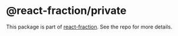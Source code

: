 # @react-fraction/private

This package is part of [react-fraction](https://github.com/tkeiyama/react-fraction). See the repo for more details.
